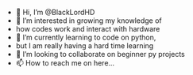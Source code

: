 - 👋 Hi, I’m @BlackLordHD
- 👀 I’m interested in growing my knowledge of
- how codes work and interact with hardware 
- 🌱 I’m currently learning to code on python,
- but I am really having a hard time learning 
- 💞️ I’m looking to collaborate on beginner py projects 
- 📫 How to reach me on here...

<!---
BlackLordHD/BlackLordHD is a ✨ special ✨ repository because its `README.md` (this file) appears on your GitHub profile.
You can click the Preview link to take a look at your changes.
--->
